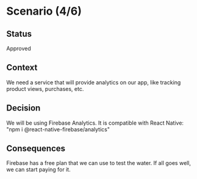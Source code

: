 # Scenario (4/6)
## Status

Approved

## Context

We need a service that will provide analytics on our app, like tracking product views, purchases, etc.

## Decision

We will be using Firebase Analytics. It is compatible with React Native: "npm i @react-native-firebase/analytics" 

## Consequences

Firebase has a free plan that we can use to test the water. If all goes well, we can start paying for it.

